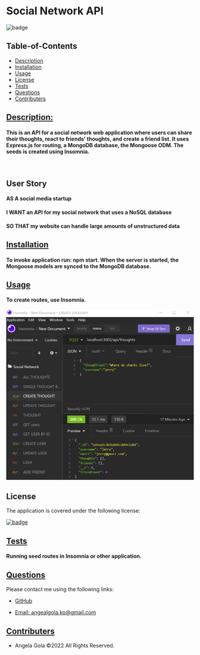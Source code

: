 # Social Network API


  ![badge](https://img.shields.io/badge/license-mit-blue)

## Table-of-Contents

  * [Description](#description)
  * [Installation](#installation)
  * [Usage](#usage)
  * [License](#license)
  * [Tests](#tests)
  * [Questions](#questions)
  * [Contributers](#contributers)
  

  ## [Description:](#table-of-contents)


  #### This is an API for a social network web application where users can share their thoughts, react to friends' thoughts, and create a friend list. It uses Express.js for routing, a MongoDB database, the Mongoose ODM. The seeds is created using Insomnia.
  
 <br/> 

  ## User Story
  #### AS A social media startup
  #### I WANT an API for my social network that uses a NoSQL database
  #### SO THAT my website can handle large amounts of unstructured data


  ## [Installation](#table-of-contents)


  #### To invoke application run: npm start. When the server is started, the Mongoose models are synced to the MongoDB database. 


  ## [Usage](#table-of-contents)


  #### To create routes, use Insomnia. 


  ![Example Image](./public/assets/images/InsomniaExample.png)


  
  ## License
    
  The application is covered under the following license:
    
  
  [![badge](https://img.shields.io/badge/license-mit-blue)](http://choosealicense.com/licenses/mit/)
    


  ## [Tests](#table-of-contents)


  #### Running seed routes in Insomnia or other application.


  ## [Questions](#table-of-contents)


  Please contact me using the following links:
  

  * [GitHub](http://github.com/angelagola-ko)

  * [Email: angealgola.ko@gmail.com](mailto:angealgola.ko@gmail.com)

  ## [Contributers](#table-of-contents)


  * Angela Gola &copy;2022 All Rights Reserved.

  